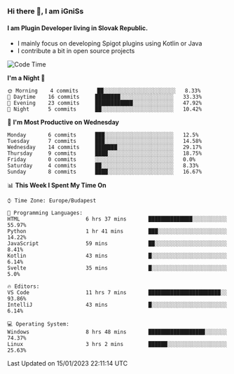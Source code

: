 ### Hi there 👋, I am iGniSs

#### I am Plugin Developer living in Slovak Republic.
- I mainly focus on developing Spigot plugins using Kotlin or Java
- I contribute a bit in open source projects

<!--START_SECTION:waka-->
![Code Time](http://img.shields.io/badge/Code%20Time-1%2C010%20hrs%2035%20mins-blue)

**I'm a Night 🦉** 

```text
🌞 Morning    4 commits      ██░░░░░░░░░░░░░░░░░░░░░░░   8.33% 
🌆 Daytime    16 commits     ████████░░░░░░░░░░░░░░░░░   33.33% 
🌃 Evening    23 commits     ████████████░░░░░░░░░░░░░   47.92% 
🌙 Night      5 commits      ██░░░░░░░░░░░░░░░░░░░░░░░   10.42%

```
📅 **I'm Most Productive on Wednesday** 

```text
Monday       6 commits      ███░░░░░░░░░░░░░░░░░░░░░░   12.5% 
Tuesday      7 commits      ███░░░░░░░░░░░░░░░░░░░░░░   14.58% 
Wednesday    14 commits     ███████░░░░░░░░░░░░░░░░░░   29.17% 
Thursday     9 commits      ████░░░░░░░░░░░░░░░░░░░░░   18.75% 
Friday       0 commits      ░░░░░░░░░░░░░░░░░░░░░░░░░   0.0% 
Saturday     4 commits      ██░░░░░░░░░░░░░░░░░░░░░░░   8.33% 
Sunday       8 commits      ████░░░░░░░░░░░░░░░░░░░░░   16.67%

```


📊 **This Week I Spent My Time On** 

```text
⌚︎ Time Zone: Europe/Budapest

💬 Programming Languages: 
HTML                     6 hrs 37 mins       ██████████████░░░░░░░░░░░   55.97% 
Python                   1 hr 41 mins        ███░░░░░░░░░░░░░░░░░░░░░░   14.22% 
JavaScript               59 mins             ██░░░░░░░░░░░░░░░░░░░░░░░   8.41% 
Kotlin                   43 mins             █░░░░░░░░░░░░░░░░░░░░░░░░   6.14% 
Svelte                   35 mins             █░░░░░░░░░░░░░░░░░░░░░░░░   5.0%

🔥 Editors: 
VS Code                  11 hrs 7 mins       ███████████████████████░░   93.86% 
IntelliJ                 43 mins             █░░░░░░░░░░░░░░░░░░░░░░░░   6.14%

💻 Operating System: 
Windows                  8 hrs 48 mins       ██████████████████░░░░░░░   74.37% 
Linux                    3 hrs 2 mins        ██████░░░░░░░░░░░░░░░░░░░   25.63%

```


 Last Updated on 15/01/2023 22:11:14 UTC
<!--END_SECTION:waka-->